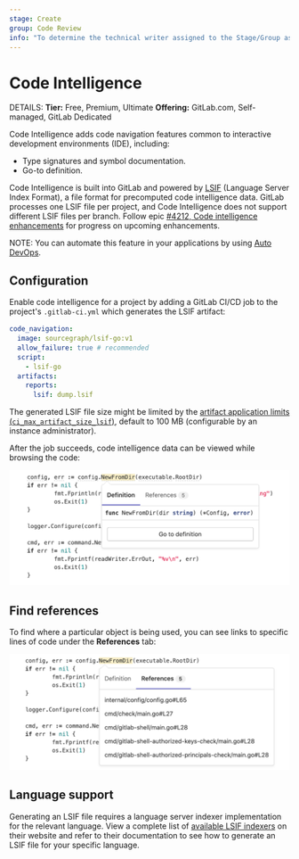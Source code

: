 ```yaml
---
stage: Create
group: Code Review
info: "To determine the technical writer assigned to the Stage/Group associated with this page, see https://handbook.gitlab.com/handbook/product/ux/technical-writing/#assignments"
---
```


# Code Intelligence

DETAILS:
**Tier:** Free, Premium, Ultimate
**Offering:** GitLab.com, Self-managed, GitLab Dedicated

Code Intelligence adds code navigation features common to interactive
development environments (IDE), including:

- Type signatures and symbol documentation.
- Go-to definition.

Code Intelligence is built into GitLab and powered by [LSIF](https://lsif.dev/)
(Language Server Index Format), a file format for precomputed code
intelligence data. GitLab processes one LSIF file per project, and
Code Intelligence does not support different LSIF files per branch.
Follow epic [#4212, Code intelligence enhancements](https://gitlab.com/groups/gitlab-org/-/epics/4212)
for progress on upcoming enhancements.

NOTE:
You can automate this feature in your applications by using [Auto DevOps](../../topics/autodevops/index.md).

## Configuration

Enable code intelligence for a project by adding a GitLab CI/CD job to the project's
`.gitlab-ci.yml` which generates the LSIF artifact:

```yaml
code_navigation:
  image: sourcegraph/lsif-go:v1
  allow_failure: true # recommended
  script:
    - lsif-go
  artifacts:
    reports:
      lsif: dump.lsif
```

The generated LSIF file size might be limited by
the [artifact application limits (`ci_max_artifact_size_lsif`)](../../administration/instance_limits.md#maximum-file-size-per-type-of-artifact),
default to 100 MB (configurable by an instance administrator).

After the job succeeds, code intelligence data can be viewed while browsing the code:

![Code intelligence](img/code_intelligence_v13_4.png)

## Find references

To find where a particular object is being used, you can see links to specific lines of code
under the **References** tab:

![Find references](img/code_intelligence_find_references_v13_3.png)

## Language support

Generating an LSIF file requires a language server indexer implementation for the
relevant language. View a complete list of [available LSIF indexers](https://lsif.dev/#implementations-server) on their website and
refer to their documentation to see how to generate an LSIF file for your specific language.
